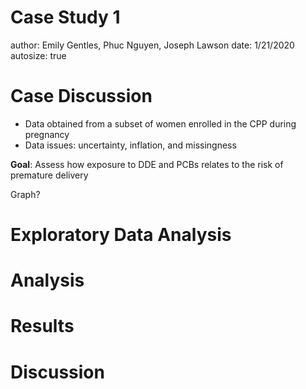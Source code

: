 Case Study 1
========================================================
author: Emily Gentles,  Phuc Nguyen,  Joseph Lawson
date: 1/21/2020
autosize: true

Case Discussion
========================================================

- Data obtained from a subset of women enrolled in the CPP during pregnancy
- Data issues: uncertainty, inflation, and missingness

**Goal**: Assess how exposure to DDE and PCBs relates to the risk of premature delivery

Graph?

Exploratory Data Analysis
========================================================



Analysis
========================================================



Results
========================================================

Discussion
========================================================
